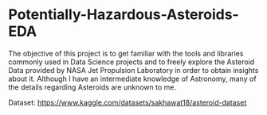 # Potentially-Hazardous-Asteroids-EDA
The objective of this project is to get familiar with the tools and libraries commonly used in Data Science projects and to freely explore the Asteroid Data provided by NASA Jet Propulsion Laboratory in order to obtain insights about it. Although I have an intermediate knowledge of Astronomy, many of the details regarding Asteroids are unknown to me.

Dataset: https://www.kaggle.com/datasets/sakhawat18/asteroid-dataset
